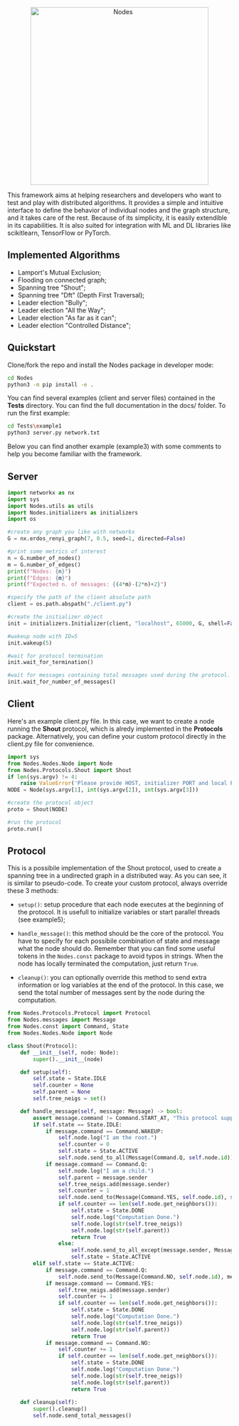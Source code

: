 <p align="center">
  <img src="https://theelandor.github.io/NodesLogo.JPG" alt="Nodes" width=400/>
</p>

This framework aims at helping researchers and developers who want to test and play with distributed algorithms.
It provides a simple and intuitive interface to define the
behavior of individual nodes and the graph structure, and it takes care of the rest. Because of its simplicity, it is easily extendible in its capabilities. It is also suited for integration with ML and DL libraries
like scikitlearn, TensorFlow or PyTorch.
## Implemented Algorithms
+ Lamport's Mutual Exclusion;
+ Flooding on connected graph;
+ Spanning tree "Shout";
+ Spanning tree "Dft" (Depth First Traversal);
+ Leader election "Bully";
+ Leader election "All the Way";
+ Leader election "As far as it can";
+ Leader election "Controlled Distance";
## Quickstart
Clone/fork the repo and install the Nodes package in developer mode:
```bash
cd Nodes
python3 -m pip install -e .
```
You can find several examples (client and server files) contained in the **Tests** directory. You can find the full documentation in the docs/ folder. To run the first example:
```bash
cd Tests\example1
python3 server.py network.txt
```
Below you can find another example (example3) with some comments to help you become
familiar with the framework.
## Server

```python
import networkx as nx
import sys
import Nodes.utils as utils
import Nodes.initializers as initializers
import os

#create any graph you like with networkx
G = nx.erdos_renyi_graph(7, 0.5, seed=1, directed=False)

#print some metrics of interest
n = G.number_of_nodes()
m = G.number_of_edges()
print(f"Nodes: {n}")
print(f"Edges: {m}")
print(f"Expected n. of messages: {(4*m)-(2*n)+2}")

#specify the path of the client absolute path
client = os.path.abspath("./client.py")

#create the initializer object
init = initializers.Initializer(client, "localhost", 65000, G, shell=False)

#wakeup node with ID=5
init.wakeup(5)

#wait for protocol termination
init.wait_for_termination()

#wait for messages containing total messages used during the protocol.
init.wait_for_number_of_messages()
```

## Client
Here's an example client.py file. In this case, we want to create a node running the **Shout** protocol, which is alredy implemented in the **Protocols** package. Alternatively, you can define your custom protocol directly in the client.py file for convenience.

```python
import sys
from Nodes.Nodes.Node import Node
from Nodes.Protocols.Shout import Shout
if len(sys.argv) != 4:
    raise ValueError('Please provide HOST, initializer PORT and local PORT NUMBER.')
NODE = Node(sys.argv[1], int(sys.argv[2]), int(sys.argv[3]))

#create the protocol object
proto = Shout(NODE)

#run the protocol
proto.run()
```

## Protocol
This is a possibile implementation of the Shout protocol, used to create a spanning tree in a undirected graph in a distributed way. As you can see, it is similar to pseudo-code.
To create your custom protocol, always override these 3 methods:

- ```setup()```: setup procedure that each node executes at the beginning of the        protocol. It is usefull to initialize variables or start parallel threads (see example5);

- ```handle_message()```: this method should be the core of the protocol. You have to specify for each possibile combination of state and message what the node should do. Remember that you can find some useful tokens in the ```Nodes.const``` package to avoid typos in strings.
When the node has locally terminated the computation, just return ```True```.

- ```cleanup()```: you can optionally override this method to send extra information or log variables at the end of the protocol. In this case, we send the total number of messages sent by the node during the computation.


```python
from Nodes.Protocols.Protocol import Protocol
from Nodes.messages import Message
from Nodes.const import Command, State
from Nodes.Nodes.Node import Node

class Shout(Protocol):
    def __init__(self, node: Node):
        super().__init__(node)

    def setup(self):
        self.state = State.IDLE        
        self.counter = None
        self.parent = None
        self.tree_neigs = set()

    def handle_message(self, message: Message) -> bool:
        assert message.command != Command.START_AT, "This protocol supports only 1 initiator."
        if self.state == State.IDLE:
            if message.command == Command.WAKEUP:                
                self.node.log("I am the root.")
                self.counter = 0
                self.state = State.ACTIVE
                self.node.send_to_all(Message(Command.Q, self.node.id))
            if message.command == Command.Q:
                self.node.log("I am a child.")
                self.parent = message.sender
                self.tree_neigs.add(message.sender)
                self.counter = 1
                self.node.send_to(Message(Command.YES, self.node.id), self.parent)
                if self.counter == len(self.node.get_neighbors()):
                    self.state = State.DONE
                    self.node.log("Computation Done.")
                    self.node.log(str(self.tree_neigs))
                    self.node.log(str(self.parent))
                    return True
                else:
                    self.node.send_to_all_except(message.sender, Message(Command.Q, self.node.id))
                    self.state = State.ACTIVE
        elif self.state == State.ACTIVE:
            if message.command == Command.Q:                
                self.node.send_to(Message(Command.NO, self.node.id), message.sender)
            if message.command == Command.YES:
                self.tree_neigs.add(message.sender)
                self.counter += 1
                if self.counter == len(self.node.get_neighbors()):
                    self.state = State.DONE
                    self.node.log("Computation Done.")
                    self.node.log(str(self.tree_neigs))
                    self.node.log(str(self.parent))
                    return True
            if message.command == Command.NO:
                self.counter += 1
                if self.counter == len(self.node.get_neighbors()):
                    self.state = State.DONE
                    self.node.log("Computation Done.")
                    self.node.log(str(self.tree_neigs))
                    self.node.log(str(self.parent))
                    return True
                
    def cleanup(self):
        super().cleanup()
        self.node.send_total_messages()
```